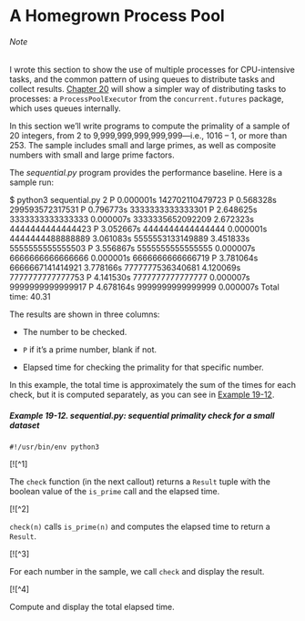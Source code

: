 # A Homegrown Process Pool

###### Note

I wrote this section to show the use of multiple processes for CPU-intensive tasks, and the common pattern of using queues to distribute tasks and collect results. [Chapter 20](ch20.html#futures_ch) will show a simpler way of distributing tasks to processes: a `ProcessPoolExecutor` from the `concurrent.futures` package, which uses queues internally.

In this section we’ll write programs to compute the primality of a sample of 20 integers, from 2 to 9,999,999,999,999,999—i.e., 1016 – 1, or more than 253. The sample includes small and large primes, as well as composite numbers with small and large prime factors.

The _sequential.py_ program provides the performance baseline. Here is a sample run:

$ python3 sequential.py
               2  P  0.000001s
 142702110479723  P  0.568328s
 299593572317531  P  0.796773s
3333333333333301  P  2.648625s
3333333333333333     0.000007s
3333335652092209     2.672323s
4444444444444423  P  3.052667s
4444444444444444     0.000001s
4444444488888889     3.061083s
5555553133149889     3.451833s
5555555555555503  P  3.556867s
5555555555555555     0.000007s
6666666666666666     0.000001s
6666666666666719  P  3.781064s
6666667141414921     3.778166s
7777777536340681     4.120069s
7777777777777753  P  4.141530s
7777777777777777     0.000007s
9999999999999917  P  4.678164s
9999999999999999     0.000007s
Total time: 40.31

The results are shown in three columns:

- The number to be checked.
    
- `P` if it’s a prime number, blank if not.
    
- Elapsed time for checking the primality for that specific number.
    

In this example, the total time is approximately the sum of the times for each check, but it is computed separately, as you can see in [Example 19-12](#primes_sequential_ex).

##### Example 19-12. sequential.py: sequential primality check for a small dataset

```
#!/usr/bin/env python3
```

[![^1]

The `check` function (in the next callout) returns a `Result` tuple with the boolean value of the `is_prime` call and the elapsed time.

[![^2]

`check(n)` calls `is_prime(n)` and computes the elapsed time to return a `Result`.

[![^3]

For each number in the sample, we call `check` and display the result.

[![^4]

Compute and display the total elapsed time.